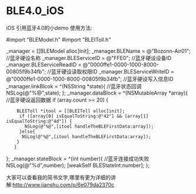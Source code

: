 # BLE4.0_iOS
iOS 引用蓝牙4.0的小demo
使用方法:

#import "BLEModel.h"
#import "BLEIToll.h"

_manager = [[BLEModel alloc]init];
_manager.BLEName = @"Bozonn-Air01";  //蓝牙硬设名称
_manager.BLEServiceID = @"FFE0";     //蓝牙硬设设备ID
_manager.BLEServiceReadID = @"0000ffe1-0000-1000-8000-00805f9b34fb";  //蓝牙硬设读取权限ID
_manager.BLEServiceWriteID = @"0000ffe1-0000-1000-8000-00805f9b34fb"; //蓝牙硬设写入信息ID
_manager.linkBlcok = ^(NSString *state){
    //蓝牙状态回调
    NSLog(@"%@",state);
};
_manager.dataBlock = ^(NSMutableArray *array){
     //蓝牙硬设返回数据
    if (array.count >= 20) {
           
        BLEIToll *itool = [[BLEIToll alloc]init];
         if ([array[0] isEqualToString:@"42"] && [array[1] isEqualToString:@"4d"]) {
           NSLog(@"%@",[itool handleTheBLEFirstData:array]);
         }else{
          NSLog(@"%@",[itool handleTheBLEFirstData:array]);
        }
       }
};
_manager.stateBlock = ^(int number){
       //蓝牙连接成功失败
       NSLog(@"%d",number);
       [weakSelf BLEStateInt:number];
};

大家可以查看我的简书文字,哪里有更为详细的讲解:http://www.jianshu.com/p/6e079da2370c
